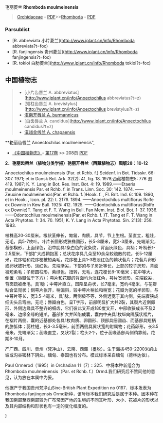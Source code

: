 艳丽菱兰 **Rhomboda moulmeinensis**

> [Orchidaceae](http://www.iplant.cn/info/Orchidaceae?t=foc) - [PDF](http://www.iplant.cn/foc/pdf/Orchidaceae.pdf)>>[Rhomboda](http://www.iplant.cn/info/Rhomboda?t=foc) - [PDF](http://www.iplant.cn/foc/pdf/Rhomboda.pdf)

### Parsublist

* [R.  abbreviata  小片菱兰](http://www.iplant.cn/info/Rhomboda abbreviata?t=foc)
* [R.  fanjingensis  贵州菱兰](http://www.iplant.cn/info/Rhomboda fanjingensis?t=foc)
* [R.  tokioi  白肋菱兰](http://www.iplant.cn/info/Rhomboda tokioi?t=foc)

## 中国植物志

> * [小片齿唇兰  A.  abbreviatus](http://www.iplant.cn/info/Anoectochilus abbreviatus?t=z)
> * [短柱齿唇兰  A.  brevistylus](http://www.iplant.cn/info/Anoectochilus brevistylus?t=z)
> * [滇南开唇兰  A.  burmannicus](Anoectochilus-burmannicus-滇南金线兰.md)
> * [白齿唇兰  A.  candidus](http://www.iplant.cn/info/Anoectochilus candidus?t=z)
> * [滇越金线兰  A.  chapaensis](Anoectochilus-chapaensis-滇越金线兰.md)

**艳丽齿唇兰 Anoectochilus moulmeinensis",

* [《中国植物志》](http://www.iplant.cn/frps)- [第17卷](http://www.iplant.cn/frps/vol/17) >> 208页 [PDF](http://www.iplant.cn/frps/pdf/17/208.pdf)

**2．艳丽齿唇兰（植物分类学报）艳丽开唇兰（西藏植物志）图版28：10-12**

Anoectochilus moulmeinensis (Par. et Rchb. f.) Seidenf. in Bot. Tidsskr. 66: 307. 1971; et in Dansk Bot. Ark. 32(2): 41, fig. 18. 1978;西藏植物志5: 776 图419. 1987; K. Y. Lang in Bot. Res. Inst. Bot. 4: 19. 1989.——Etaeria moulmeinensis Par. et Rchb. f. in Trans. Linn. Soc. 30: 142. 1874. ——Zeuxine moulmeinensis(Par. et Rchb. f. )Hook. f. , Fl. Brit. Ind. 6: 109. 1890, et in Hook. , Icon. pl. 22: t. 2179. 1894. ——Anoectochilus multiflorus Rolfe ex Downie in Kew Bull. 1925: 412. 1925. ——Odontochilus multiflorus(Rolfe ex Downie)T. Tang et F. T. Wang in Bull. Fan Mem. Inst. Biol. Bot. 1: 37. 1936.——Odontochilus moulmeinensis(Par, et Rchb. f. )T. Tang et F. T. Wang in Acta Phytotax. 1: 34. 70. 1951; K. Y. Lang in Acta Phytotax. Sin. 21(3): 258. 1983.

植株高20-30厘米。根状茎伸长，匍匐，肉质，具节，节上生根。茎直立，粗壮，无毛，具5-7枚叶。叶片长圆形或狭椭圆形，长5-8厘米，宽2-3厘米，先端渐尖，基部楔形，上面绿色，沿中肋具1条白色的宽条纹，背面灰绿色，具柄；叶柄长1-2.5厘米，下部扩大成鞘抱茎；总状花序具几朵至10余朵较疏散的花，长5-12厘米，花序轴和花序梗被短柔毛，花序梗上具1-3枚淡红色的鞘状苞片；花苞片卵形或卵状披针形，淡红色，先端渐尖，下部的与子房近等长，上部的较子房短，背面被短柔毛；子房圆柱形，紫绿色，扭转，无毛，连花梗长8-10毫米；花中等大，倒置（唇瓣位于下方）；萼片和花瓣的背面均为淡红色，萼片宽卵形，先端锐尖，背面疏被柔毛，具1脉；中萼片直立，凹陷呈舟状，长7毫米，宽约4毫米，与花瓣粘合呈兜状；侧萼片张开，稍偏斜，较中萼片稍长和稍宽；花瓣为宽的半卵形，与中萼片等长，宽3.5-4毫米，具1脉，两侧极不等，外侧远宽于其内侧，先端骤狭成细尖头且弯曲，无毛；唇瓣白色，呈T字形，前部明显扩大并2裂，其裂片近倒卵形、外侧边缘具不整齐的细齿，它们彼此叉开成180度叉开，中部收狭成长不及2毫米、边缘全缘的短爪，基部扩大并凹陷成囊，囊内中央具1枚纵向隔膜状褶片，在褶片两侧、囊的近基部处各具1枚肉质、卵圆形、顶部具细圆齿、而基部具短柄的胼胝体；蕊柱短，长3-3.5毫米，前面两侧具翼状宽的附属物；花药卵形，长3.5毫米，先端渐尖；蕊喙直立，叉状2裂；柱头2个，位于蕊喙基部两侧稍靠前。花期8-10月。

产广西、四川、贵州（梵净山）、云南、西藏（墨脱）。生于海拔450-2200米的山坡或沟谷密林下阴处。缅甸、泰国也有分布。模式标本采自缅甸（德林达依）。

Paul Ormerod（1995）in Orchadian 11（7）：325．中将本种新组合为Rhomboda moulmeinensis（Par. et Rchb. f.）Ormd.我们研究后不赞同他的意见，认为放在本属中为妥。

他据产于我国贵州梵净山Sinc-British Plant Expedition no 0197．标本发表为Rhomboda fanjingensis Ormd新种，该号标本我们研究后是属于本种。因本种在我国南部至西南部较为广布常因产地的生境的不同其叶形、大小、花被片的形状以及其内部结构和形状也有一定的变化幅度的。

}